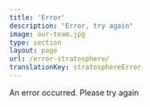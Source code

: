 ```yaml
---
title: 'Error'
description: "Error, try again"
image: our-team.jpg
type: section
layout: page
url: /error-stratosphere/
translationKey: stratosphereError
---
```


An error occurred. Please try again